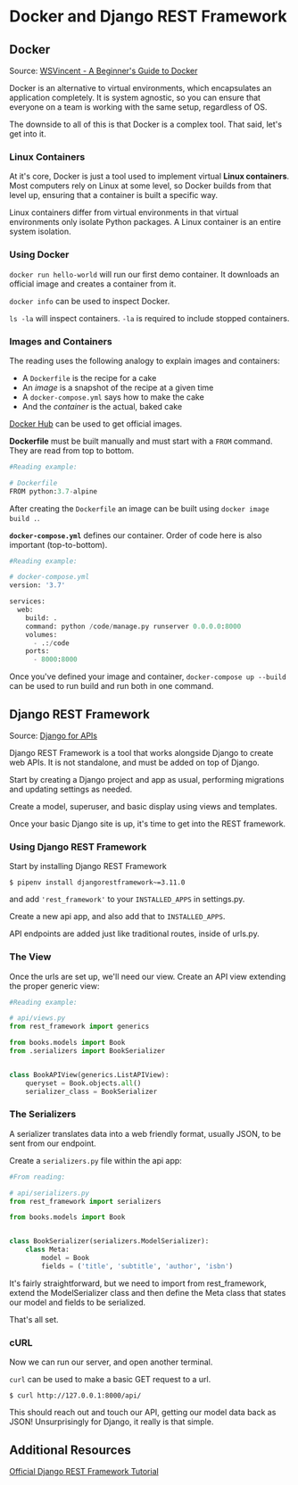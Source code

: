 # Docker and Django REST Framework

## Docker

Source: [WSVincent - A Beginner's Guide to Docker](https://wsvincent.com/beginners-guide-to-docker/)

Docker is an alternative to virtual environments, which encapsulates an application completely. It is system agnostic, so you can ensure that everyone on a team is working with the same setup, regardless of OS.

The downside to all of this is that Docker is a complex tool. That said, let's get into it.

### Linux Containers

At it's core, Docker is just a tool used to implement virtual **Linux containers**. Most computers rely on Linux at some level, so Docker builds from that level up, ensuring that a container is built a specific way.

Linux containers differ from virtual environments in that virtual environments only isolate Python packages. A Linux container is an entire system isolation.

### Using Docker

`docker run hello-world` will run our first demo container. It downloads an official image and creates a container from it.

`docker info` can be used to inspect Docker.

`ls -la` will inspect containers. `-la` is required to include stopped containers.

### Images and Containers

The reading uses the following analogy to explain images and containers:

* A `Dockerfile` is the recipe for a cake
* An *image* is a snapshot of the recipe at a given time
* A `docker-compose.yml` says how to make the cake
* And the *container* is the actual, baked cake

[Docker Hub](https://hub.docker.com/) can be used to get official images.

**Dockerfile** must be built manually and must start with a `FROM` command. They are read from top to bottom.

```Python
#Reading example:

# Dockerfile
FROM python:3.7-alpine
```

After creating the `Dockerfile` an image can be built using `docker image build .`.

**`docker-compose.yml`** defines our container. Order of code here is also important (top-to-bottom).

```Python
#Reading example:

# docker-compose.yml
version: '3.7'

services:
  web:
    build: .
    command: python /code/manage.py runserver 0.0.0.0:8000
    volumes:
      - .:/code
    ports:
      - 8000:8000
```

Once you've defined your image and container, `docker-compose up --build` can be used to run build and run both in one command.

## Django REST Framework

Source: [Django for APIs](https://djangoforapis.com/library-website-and-api/)

Django REST Framework is a tool that works alongside Django to create web APIs. It is not standalone, and must be added on top of Django.

Start by creating a Django project and app as usual, performing migrations and updating settings as needed.

Create a model, superuser, and basic display using views and templates.

Once your basic Django site is up, it's time to get into the REST framework.

### Using Django REST Framework

Start by installing Django REST Framework

`$ pipenv install djangorestframework~=3.11.0`

and add `'rest_framework'` to your `INSTALLED_APPS` in settings.py.

Create a new api app, and also add that to `INSTALLED_APPS`.

API endpoints are added just like traditional routes, inside of urls.py.

### The View

Once the urls are set up, we'll need our view. Create an API view extending the proper generic view:

```Python
#Reading example:

# api/views.py
from rest_framework import generics

from books.models import Book
from .serializers import BookSerializer


class BookAPIView(generics.ListAPIView):
    queryset = Book.objects.all()
    serializer_class = BookSerializer
```

### The Serializers

A serializer translates data into a web friendly format, usually JSON, to be sent from our endpoint.

Create a `serializers.py` file within the api app:

```Python
#From reading:

# api/serializers.py
from rest_framework import serializers

from books.models import Book


class BookSerializer(serializers.ModelSerializer):
    class Meta:
        model = Book
        fields = ('title', 'subtitle', 'author', 'isbn')
```

It's fairly straightforward, but we need to import from rest_framework, extend the ModelSerializer class and then define the Meta class that states our model and fields to be serialized.

That's all set.

### cURL

Now we can run our server, and open another terminal.

`curl` can be used to make a basic GET request to a url.

`$ curl http://127.0.0.1:8000/api/`

This should reach out and touch our API, getting our model data back as JSON! Unsurprisingly for Django, it really is that simple.

## Additional Resources

[Official Django REST Framework Tutorial](https://learndjango.com/tutorials/official-django-rest-framework-tutorial-beginners)